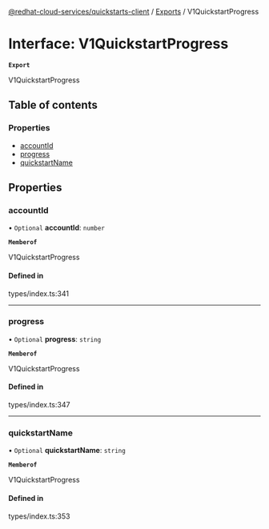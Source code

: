[@redhat-cloud-services/quickstarts-client](../README.md) / [Exports](../modules.md) / V1QuickstartProgress

# Interface: V1QuickstartProgress

**`Export`**

V1QuickstartProgress

## Table of contents

### Properties

- [accountId](V1QuickstartProgress.md#accountid)
- [progress](V1QuickstartProgress.md#progress)
- [quickstartName](V1QuickstartProgress.md#quickstartname)

## Properties

### accountId

• `Optional` **accountId**: `number`

**`Memberof`**

V1QuickstartProgress

#### Defined in

types/index.ts:341

___

### progress

• `Optional` **progress**: `string`

**`Memberof`**

V1QuickstartProgress

#### Defined in

types/index.ts:347

___

### quickstartName

• `Optional` **quickstartName**: `string`

**`Memberof`**

V1QuickstartProgress

#### Defined in

types/index.ts:353
